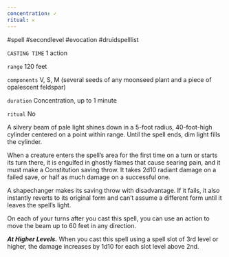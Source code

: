 ```yaml
---
concentration: ✓
ritual: 𐄂
---
```

#spell #secondlevel #evocation #druidspelllist

`CASTING TIME`
1 action

`range`
120 feet

`components`
V, S, M (several seeds of any moonseed plant and a piece of opalescent feldspar)

`duration`
Concentration, up to 1 minute

`ritual`
No

A silvery beam of pale light shines down in a 5-foot radius, 40-foot-high cylinder centered on a point within range. Until the spell ends, dim light fills the cylinder.

When a creature enters the spell’s area for the first time on a turn or starts its turn there, it is engulfed in ghostly flames that cause searing pain, and it must make a Constitution saving throw. It takes 2d10 radiant damage on a failed save, or half as much damage on a successful one.

A shapechanger makes its saving throw with disadvantage. If it fails, it also instantly reverts to its original form and can’t assume a different form until it leaves the spell’s light.

On each of your turns after you cast this spell, you can use an action to move the beam up to 60 feet in any direction.

**_At Higher Levels._** When you cast this spell using a spell slot of 3rd level or higher, the damage increases by 1d10 for each slot level above 2nd.